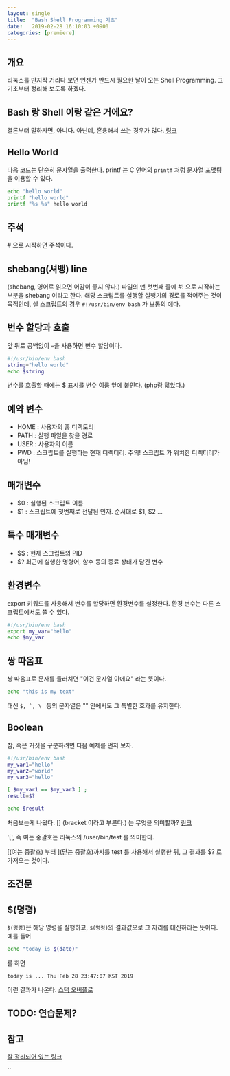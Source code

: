 ```yaml
---
layout: single
title:  "Bash Shell Programming 기초"
date:   2019-02-28 16:10:03 +0900
categories: [premiere]
--- 
```


## 개요
리눅스를 만지작 거리다 보면 언젠가 반드시 필요한 날이 오는
Shell Programming. 그 기초부터 정리해 보도록 하겠다.


## Bash 랑 Shell 이랑 같은 거에요?
결론부터 말하자면, 아니다.
아닌데, 혼용해서 쓰는 경우가 많다.
<a href="https://askubuntu.com/questions/172481/is-bash-scripting-the-same-as-shell-scripting" target="_blank"> 링크
 </a>



## Hello World
다음 코드는 단순히 문자열을 출력한다.
printf 는 C 언어의 `printf` 처럼 문자열 포맷팅을 이용할 수 있다.
```bash
echo "hello world"
printf "hello world"
printf "%s %s" hello world
```

## 주석
\# 으로 시작하면 주석이다.


## shebang(셔뱅) line
(shebang, 영어로 읽으면 어감이 좋지 않다.)
파일의 맨 첫번째 줄에 #! 으로 시작하는 부분을 shebang 이라고 한다.
해당 스크립트를 실행할 실행기의 경로를 적어주는 것이 목적인데,
셸 스크립트의 경우 `#!/usr/bin/env bash` 가 보통의 예다. 


## 변수 할당과 호출
앞 뒤로 공백없이 `=`을 사용하면 변수 할당이다.
```bash
#!/usr/bin/env bash
string="hello world"
echo $string
```
변수를 호출할 때에는 $ 표시를 변수 이름 앞에 붙인다. (php랑 닮았다.)


## 예약 변수

* HOME : 사용자의 홈 디렉토리
* PATH : 실행 파일을 찾을 경로
* USER : 사용자의 이름
* PWD : 스크립트를 실행하는 현재 디렉터리. 주의! 스크립트 가 위치한 디렉터리가 아님!

## 매개변수

* $0 : 실행된 스크립트 이름
* $1 : 스크립트에 첫번째로 전달된 인자. 순서대로 $1, $2 ...


## 특수 매개변수

* $$ : 현재 스크립트의 PID
* $? 최근에 실행한 명령어, 함수 등의 종료 상태가 담긴 변수

## 환경변수
export 키워드를 사용해서 변수를 할당하면 환경변수를 설정한다.
환경 변수는 다른 스크립트에서도 쓸 수 있다.
```bash
#!/usr/bin/env bash
export my_var="hello"
echo $my_var
```


## 쌍 따옴표

쌍 따옴표로 문자를 둘러치면 "이건 문자열 이에요" 라는 뜻이다.

```bash
echo "this is my text"
```

대신 ``$, `, \ `` 등의 문자열은 "" 안에서도 그 특별한 효과를 유지한다.



## Boolean
참, 혹은 거짓을 구분하려면 다음 예제를 먼저 보자.

```bash
#!/usr/bin/env bash
my_var1="hello"
my_var2="world"
my_var3="hello"

[ $my_var1 == $my_var3 ] ;
result=$?

echo $result
```
처음보는게 나왔다. [] (bracket 이라고 부른다.) 는 무엇을 의미할까?
<a href="https://stackoverflow.com/questions/11796751/what-does-do-in-bash" target="_blank">링크</a>

'[', 즉 여는 중괄호는 리눅스의 /user/bin/test 를 의미한다. 

\[(여는 중괄호) 부터 \](닫는 중괄호)까지를 test 를 사용해서 실행한 뒤,
그 결과를 $? 로 가져오는 것이다.


## 조건문



## $(명령)

`$(명령)`은 해당 명령을 실행하고, `$(명령)`의 결과값으로 그 자리를 대신하라는 뜻이다.
예를 들어 
```bash
echo "today is $(date)"
```
를 하면
 
```
today is ... Thu Feb 28 23:47:07 KST 2019
``` 

이런 결과가 나온다.
<a href="https://stackoverflow.com/questions/27472540/difference-between-and-in-bash" target="_blank">
스택 오버플로</a>



## TODO: 연습문제?



## 참고

<a href="https://blog.gaerae.com/2015/01/bash-hello-world.html" target="_blank">
 잘 정리되어 있는 링크  </a>

``











